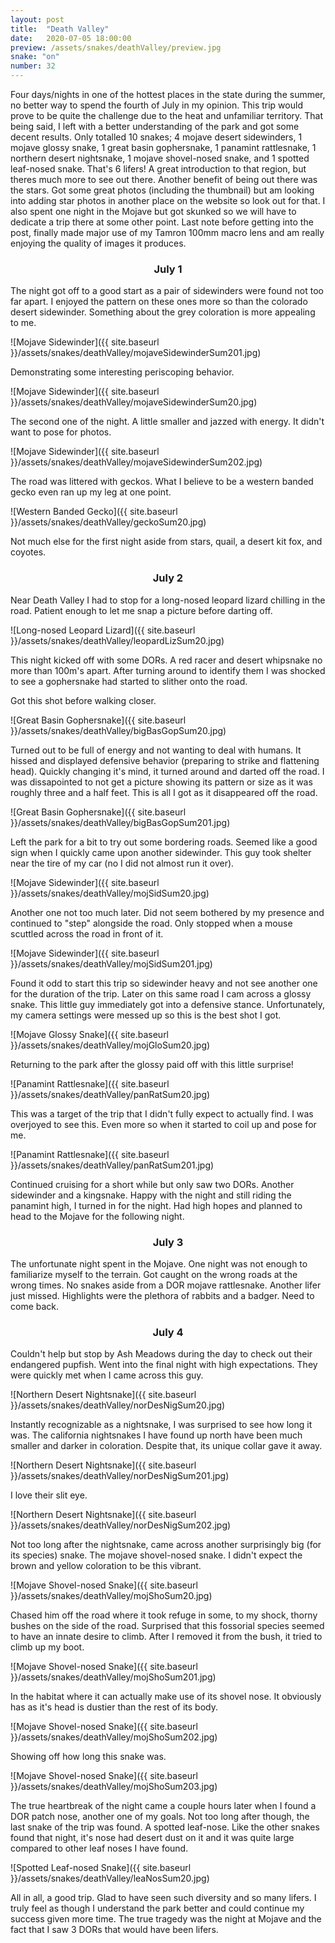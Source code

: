 ```yaml
---
layout: post
title:  "Death Valley"
date:   2020-07-05 18:00:00
preview: /assets/snakes/deathValley/preview.jpg
snake: "on"
number: 32
---
```


Four days/nights in one of the hottest places in the state during the summer, no better way to spend the fourth of July in my opinion. This trip would prove to be quite the challenge due to the heat and unfamiliar territory. That being said, I left with a better understanding of the park and got some decent results. Only totalled 10 snakes; 4 mojave desert sidewinders, 1 mojave glossy snake, 1 great basin gophersnake, 1 panamint rattlesnake, 1 northern desert nightsnake, 1 mojave shovel-nosed snake, and 1 spotted leaf-nosed snake. That's 6 lifers! A great introduction to that region, but theres much more to see out there. Another benefit of being out there was the stars. Got some great photos (including the thumbnail) but am looking into adding star photos in another place on the website so look out for that. I also spent one night in the Mojave but got skunked so we will have to dedicate a trip there at some other point. Last note before getting into the post, finally made major use of my Tamron 100mm macro lens and am really enjoying the quality of images it produces. 

<div align="center"><h3> July 1 </h3></div>

The night got off to a good start as a pair of sidewinders were found not too far apart. I enjoyed the pattern on these ones more so than the colorado desert sidewinder. Something about the grey coloration is more appealing to me.

![Mojave Sidewinder]({{ site.baseurl }}/assets/snakes/deathValley/mojaveSidewinderSum201.jpg)

Demonstrating some interesting periscoping behavior.

![Mojave Sidewinder]({{ site.baseurl }}/assets/snakes/deathValley/mojaveSidewinderSum20.jpg)

The second one of the night. A little smaller and jazzed with energy. It didn't want to pose for photos.

![Mojave Sidewinder]({{ site.baseurl }}/assets/snakes/deathValley/mojaveSidewinderSum202.jpg)

The road was littered with geckos. What I believe to be a western banded gecko even ran up my leg at one point.

![Western Banded Gecko]({{ site.baseurl }}/assets/snakes/deathValley/geckoSum20.jpg)

Not much else for the first night aside from stars, quail, a desert kit fox, and coyotes.

<div align="center"><h3> July 2 </h3></div>

Near Death Valley I had to stop for a long-nosed leopard lizard chilling in the road. Patient enough to let me snap a picture before darting off. 

![Long-nosed Leopard Lizard]({{ site.baseurl }}/assets/snakes/deathValley/leopardLizSum20.jpg)

This night kicked off with some DORs. A red racer and desert whipsnake no more than 100m's apart. After turning around to identify them I was shocked to see a gophersnake had started to slither onto the road. 

Got this shot before walking closer.

![Great Basin Gophersnake]({{ site.baseurl }}/assets/snakes/deathValley/bigBasGopSum20.jpg)

Turned out to be full of energy and not wanting to deal with humans. It hissed and displayed defensive behavior (preparing to strike and flattening head). Quickly changing it's mind, it turned around and darted off the road. I was dissapointed to not get a picture showing its pattern or size as it was roughly three and a half feet. This is all I got as it disappeared off the road. 

![Great Basin Gophersnake]({{ site.baseurl }}/assets/snakes/deathValley/bigBasGopSum201.jpg)

Left the park for a bit to try out some bordering roads. Seemed like a good sign when I quickly came upon another sidewinder. This guy took shelter near the tire of my car (no I did not almost run it over).

![Mojave Sidewinder]({{ site.baseurl }}/assets/snakes/deathValley/mojSidSum20.jpg)

Another one not too much later. Did not seem bothered by my presence and continued to "step" alongside the road. Only stopped when a mouse scuttled across the road in front of it.

![Mojave Sidewinder]({{ site.baseurl }}/assets/snakes/deathValley/mojSidSum201.jpg)

Found it odd to start this trip so sidewinder heavy and not see another one for the duration of the trip. Later on this same road I cam across a glossy snake. This little guy immediately got into a defensive stance. Unfortunately, my camera settings were messed up so this is the best shot I got. 

![Mojave Glossy Snake]({{ site.baseurl }}/assets/snakes/deathValley/mojGloSum20.jpg)

Returning to the park after the glossy paid off with this little surprise! 

![Panamint Rattlesnake]({{ site.baseurl }}/assets/snakes/deathValley/panRatSum20.jpg)

This was a target of the trip that I didn't fully expect to actually find. I was overjoyed to see this. Even more so when it started to coil up and pose for me. 

![Panamint Rattlesnake]({{ site.baseurl }}/assets/snakes/deathValley/panRatSum201.jpg)

Continued cruising for a short while but only saw two DORs. Another sidewinder and a kingsnake. Happy with the night and still riding the panamint high, I turned in for the night. Had high hopes and planned to head to the Mojave for the following night.

<div align="center"><h3> July 3 </h3></div>

The unfortunate night spent in the Mojave. One night was not enough to familiarize myself to the terrain. Got caught on the wrong roads at the wrong times. No snakes aside from a DOR mojave rattlesnake. Another lifer just missed. Highlights were the plethora of rabbits and a badger. Need to come back.

<div align="center"><h3> July 4 </h3></div>

Couldn't help but stop by Ash Meadows during the day to check out their endangered pupfish. Went into the final night with high expectations. They were quickly met when I came across this guy.

![Northern Desert Nightsnake]({{ site.baseurl }}/assets/snakes/deathValley/norDesNigSum20.jpg)

Instantly recognizable as a nightsnake, I was surprised to see how long it was. The california nightsnakes I have found up north have been much smaller and darker in coloration. Despite that, its unique collar gave it away. 

![Northern Desert Nightsnake]({{ site.baseurl }}/assets/snakes/deathValley/norDesNigSum201.jpg)

I love their slit eye. 

![Northern Desert Nightsnake]({{ site.baseurl }}/assets/snakes/deathValley/norDesNigSum202.jpg)

Not too long after the nightsnake, came across another surprisingly big (for its species) snake. The mojave shovel-nosed snake. I didn't expect the brown and yellow coloration to be this vibrant.

![Mojave Shovel-nosed Snake]({{ site.baseurl }}/assets/snakes/deathValley/mojShoSum20.jpg)

Chased him off the road where it took refuge in some, to my shock, thorny bushes on the side of the road. Surprised that this fossorial species seemed to have an innate desire to climb. After I removed it from the bush, it tried to climb up my boot.

![Mojave Shovel-nosed Snake]({{ site.baseurl }}/assets/snakes/deathValley/mojShoSum201.jpg)

In the habitat where it can actually make use of its shovel nose. It obviously has as it's head is dustier than the rest of its body.

![Mojave Shovel-nosed Snake]({{ site.baseurl }}/assets/snakes/deathValley/mojShoSum202.jpg)

Showing off how long this snake was.

![Mojave Shovel-nosed Snake]({{ site.baseurl }}/assets/snakes/deathValley/mojShoSum203.jpg)

The true heartbreak of the night came a couple hours later when I found a DOR patch nose, another one of my goals. Not too long after though, the last snake of the trip was found. A spotted leaf-nose. Like the other snakes found that night, it's nose had desert dust on it and it was quite large compared to other leaf noses I have found.

![Spotted Leaf-nosed Snake]({{ site.baseurl }}/assets/snakes/deathValley/leaNosSum20.jpg)



All in all, a good trip. Glad to have seen such diversity and so many lifers. I truly feel as though I understand the park better and could continue my success given more time. The true tragedy was the night at Mojave and the fact that I saw 3 DORs that would have been lifers. 
